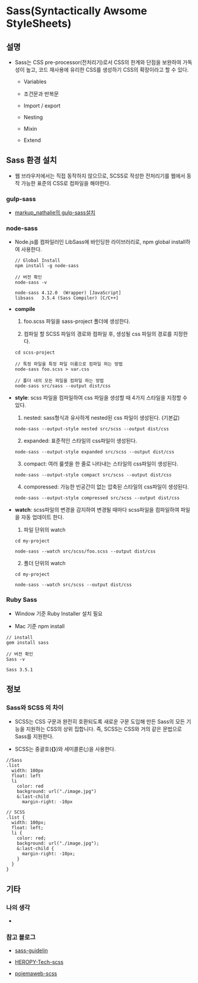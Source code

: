 # Sass(Syntactically Awsome StyleSheets)

## 설명

- Sass는 CSS pre-processor(전처리기)로서 CSS의 한계와 단점을 보완하여 가독성이 높고, 코드 재사용에 유리한 CSS를 생성하기 CSS의 확장이라고 할 수 있다.

	- Variables

	- 조건문과 반복문

	- Import / export

	- Nesting

	- Mixin

	- Extend


## Sass 환경 설치

- 웹 브라우저에서는 직접 동작하지 않으므로, SCSS로 작성한 전처리기를 웹에서 동작 가능한 표준의 CSS로 컴파일을 해야한다.

### gulp-sass

- [markup_nathalie의 gulp-sass설치](https://github.kakaocorp.com/nathalie-my/makrup_nathalie/blob/master/settings_gulp/gulp/gulp-scss.md)

### node-sass

- Node.js를 컴파일러인 LibSass에 바인딩한 라이브러리로, npm global install하여 사용한다.

	```
	// Global Install
	npm install -g node-sass

	// 버전 확인
	node-sass -v 

	node-sass 4.12.0  (Wrapper) [JavaScript]
	libsass   3.5.4 (Sass Compiler) [C/C++]
	```

- **compile**

	1. foo.scss 파일을 sass-project 폴더에 생성한다.

	2. 컴파일 할 SCSS 파일의 경로와 컴파일 후, 생성될 css 파일의 경로를 지정한다.

	```
	cd scss-project

	// 특정 파일을 특정 파일 이름으로 컴파일 하는 방법
	node-sass foo.scss > var.css

	// 폴더 내의 모든 파일을 컴파일 하는 방법
	node-sass src/sass --output dist/css
	```

- **style**: scss 파일을 컴파일하여 css 파일을 생성할 때 4가지 스타일을 지정할 수 있다.

	1. nested: sass형식과 유사하게 nested된 css 파일이 생성된다. (기본값)

	```
	node-sass --output-style nested src/scss --output dist/css
	```

	2. expanded: 표준적인 스타일의 css파일이 생성된다.

	```
	node-sass --output-style expanded src/scss --output dist/css
	```

	3. compact: 여러 룰셋을 한 줄로 나타내는 스타일의 css파일이 생성된다.

	```
	node-sass --output-style compact src/scss --output dist/css
	```

	4. comporessed: 가능한 빈공간이 없는 압축된 스타일의 css파일이 생성된다.

	```
	node-sass --output-style compressed src/scss --output dist/css
	```

- **watch**: scss파일의 변경을 감지하여 변경될 때마다 scss파일을 컴파일하여 파일을 자동 업데이트 한다.

	1. 파일 단위의 watch

	```
	cd my-project

	node-sass --watch src/scss/foo.scss --output dist/css
	```

	2. 폴더 단위의 watch

	```
	cd my-project

	node-sass --watch src/scss --output dist/css
	```

### Ruby Sass

- Window 기준 Ruby Installer 설치 필요

- Mac 기준 npm install

```
// install
gem install sass

// 버전 확인
Sass -v

Sass 3.5.1
```

## 정보

### **Sass와 SCSS 의 차이**

- SCSS는 CSS 구문과 완전히 호환되도록 새로운 구문 도입해 만든 Sass의 모든 기능을 지원하는 CSS의 상위 집합니다. 즉, SCSS는 CSS와 거의 같은 문법으로 Sass를 지원한다.

- SCSS는 중괄호(**{}**)와 세미콜론(**;**)을 사용한다.

```
//Sass
.list
  width: 100px
  float: left
  li
    color: red
    background: url("./image.jpg")
    &:last-child
      margin-right: -10px

// SCSS
.list {
  width: 100px;
  float: left;
  li {
    color: red;
    background: url("./image.jpg");
    &:last-child {
      margin-right: -10px;
    }
  }
}
```

## 기타

### 나의 생각

- 

### 참고 블로그

- [sass-guidelin](https://sass-guidelin.es/ko/)

- [HEROPY-Tech-scss](https://heropy.blog/2018/01/31/sass/)

- [poiemaweb-scss](https://poiemaweb.com/sass-basics)
